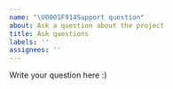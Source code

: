 ```yaml
---
name: "\U0001F914Support question"
about: Ask a question about the project
title: Ask questions
labels: ''
assignees: ''
---
```


Write your question here :)
